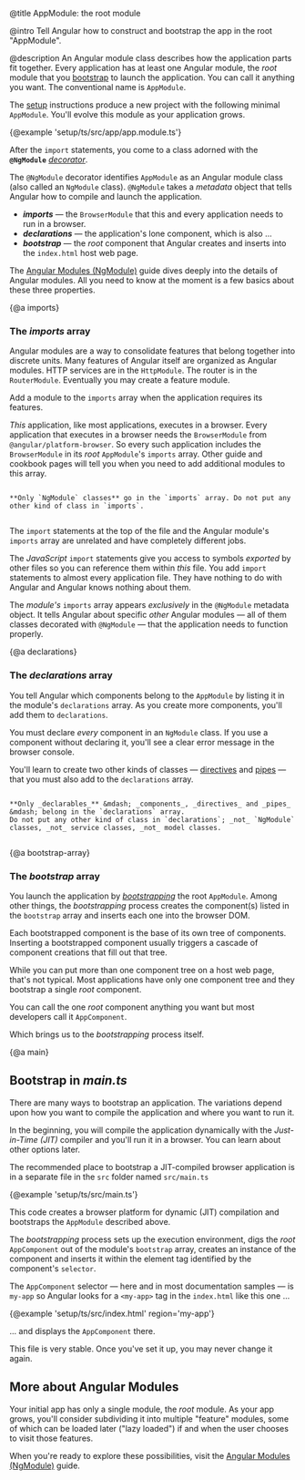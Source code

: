 @title
AppModule: the root module

@intro
Tell Angular how to construct and bootstrap the app in the root "AppModule".

@description
An Angular module class describes how the application parts fit together.
Every application has at least one Angular module, the _root_ module 
that you [bootstrap](#main) to launch the application.
You can call it anything you want. The conventional name is `AppModule`.

The [setup](setup.html) instructions produce a new project with the following minimal `AppModule`.
You'll evolve this module as your application grows.


{@example 'setup/ts/src/app/app.module.ts'}

After the `import` statements, you come to a class adorned with the
**`@NgModule`** [_decorator_](glossary.html#decorator '"Decorator" explained').

The `@NgModule` decorator identifies `AppModule` as an Angular module class (also called an `NgModule` class).
`@NgModule` takes a _metadata_ object that tells Angular how to compile and launch the application.

* **_imports_** &mdash; the `BrowserModule` that this and every application needs to run in a browser.
* **_declarations_** &mdash; the application's lone component, which is also ...
* **_bootstrap_** &mdash; the _root_ component that Angular creates and inserts into the `index.html` host web page.

The [Angular Modules (NgModule)](ngmodule.html) guide dives deeply into the details of Angular modules.
All you need to know at the moment is a few basics about these three properties.  


{@a imports}
### The _imports_ array

Angular modules are a way to consolidate features that belong together into discrete units.
Many features of Angular itself are organized as Angular modules. 
HTTP services are in the `HttpModule`. The router is in the `RouterModule`.
Eventually you may create a feature module.

Add a module to the `imports` array when the application requires its features.

_This_ application, like most applications, executes in a browser.
Every application that executes in a browser needs the `BrowserModule` from `@angular/platform-browser`.
So every such application includes the `BrowserModule` in its _root_ `AppModule`'s `imports` array.
Other guide and cookbook pages will tell you when you need to add additional modules to this array.


~~~ {.alert.is-important}

**Only `NgModule` classes** go in the `imports` array. Do not put any other kind of class in `imports`.


~~~


The `import` statements at the top of the file and the Angular module's `imports` array
are unrelated and have completely different jobs.

The _JavaScript_ `import` statements give you access to symbols _exported_ by other files
so you can reference them within _this_ file.
You add `import` statements to almost every application file. 
They have nothing to do with Angular and Angular knows nothing about them.

The _module's_ `imports` array appears _exclusively_ in the `@NgModule` metadata object.
It tells Angular about specific _other_ Angular modules &mdash; all of them classes decorated with `@NgModule` &mdash;
that the application needs to function properly.

{@a declarations}
### The _declarations_ array

You tell Angular which components belong to the `AppModule` by listing it in the module's `declarations` array.
As you create more components, you'll add them to `declarations`.

You must declare _every_ component in an `NgModule` class. 
If you use a component without declaring it, you'll see a clear error message in the browser console.

You'll learn to create two other kinds of classes &mdash; 
[directives](attribute-directives.html) and [pipes](pipes.html) &mdash;
that you must also add to the `declarations` array.


~~~ {.alert.is-important}

**Only _declarables_** &mdash; _components_, _directives_ and _pipes_ &mdash; belong in the `declarations` array. 
Do not put any other kind of class in `declarations`; _not_ `NgModule` classes, _not_ service classes, _not_ model classes.


~~~



{@a bootstrap-array}
### The _bootstrap_ array

You launch the application by [_bootstrapping_](#main) the root `AppModule`. 
Among other things, the _bootstrapping_ process creates the component(s) listed in the `bootstrap` array
and inserts each one into the browser DOM.

Each bootstrapped component is the base of its own tree of components.
Inserting a bootstrapped component usually triggers a cascade of component creations that fill out that tree.

While you can put more than one component tree on a host web page, that's not typical. 
Most applications have only one component tree and they bootstrap a single _root_ component.

You can call the one _root_ component anything you want but most developers call it `AppComponent`.

Which brings us to the _bootstrapping_ process itself.


{@a main}

<l-main-section>

</l-main-section>

## Bootstrap in _main.ts_

There are many ways to bootstrap an application.
The variations depend upon how you want to compile the application and where you want to run it.

In the beginning, you will compile the application dynamically with the _Just-in-Time (JIT)_ compiler
and you'll run it in a browser. You can learn about other options later.

The recommended place to bootstrap a JIT-compiled browser application is in a separate file 
in the `src` folder named `src/main.ts`

{@example 'setup/ts/src/main.ts'}

This code creates a browser platform for dynamic (JIT) compilation and
bootstraps the `AppModule` described above.

The _bootstrapping_ process sets up the execution environment,
digs the _root_ `AppComponent` out of the module's `bootstrap` array, 
creates an instance of the component and inserts it within the element tag identified by the component's `selector`.

The `AppComponent` selector &mdash; here and in most documentation samples &mdash; is `my-app` 
so Angular looks for a `<my-app>` tag in the `index.html` like this one ...

{@example 'setup/ts/src/index.html' region='my-app'}

... and displays the `AppComponent` there.

This file is very stable. Once you've set it up, you may never change it again.

<l-main-section>

</l-main-section>

## More about Angular Modules

Your initial app has only a single module, the _root_ module.
As your app grows, you'll consider subdividing it into multiple "feature" modules,
some of which can be loaded later ("lazy loaded") if and when the user chooses
to visit those features.

When you're ready to explore these possibilities, visit the [Angular Modules (NgModule)](ngmodule.html) guide.